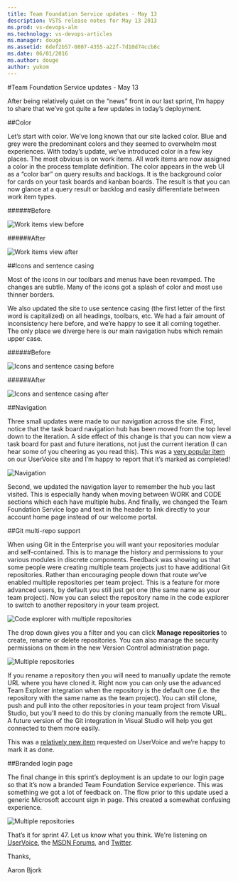 ```yaml
---
title: Team Foundation Service updates - May 13
description: VSTS release notes for May 13 2013
ms.prod: vs-devops-alm
ms.technology: vs-devops-articles
ms.manager: douge
ms.assetid: 6def2b57-0807-4355-a22f-7d10d74ccb8c
ms.date: 06/01/2016
ms.author: douge
author: yukom
---
```


#Team Foundation Service updates - May 13

After being relatively quiet on the “news” front in our last sprint, I’m happy to share that we’ve got quite a few updates in today’s deployment.

##Color

Let’s start with color. We’ve long known that our site lacked color. Blue and grey were the predominant colors and they seemed to overwhelm most experiences. With today’s update, we’ve introduced color in a few key places. The most obvious is on work items. All work items are now assigned a color in the process template definition. The color appears in the web UI as a “color bar” on query results and backlogs. It is the background color for cards on your task boards and kanban boards. The result is that you can now glance at a query result or backlog and easily differentiate between work item types.

######Before

![Work items view before](_img/5_13_01.png)

######After

![Work items view after](_img/5_13_02.png)

##Icons and sentence casing

Most of the icons in our toolbars and menus have been revamped. The changes are subtle. Many of the icons got a splash of color and most use thinner borders.

We also updated the site to use sentence casing (the first letter of the first word is capitalized) on all headings, toolbars, etc. We had a fair amount of inconsistency here before, and we’re happy to see it all coming together. The only place we diverge here is our main navigation hubs which remain upper case.

######Before

![Icons and sentence casing before](_img/5_13_03.png)

######After

![Icons and sentence casing after](_img/5_13_04.png)

##Navigation

Three small updates were made to our navigation across the site. First, notice that the task board navigation hub has been moved from the top level down to the iteration. A side effect of this change is that you can now view a task board for past and future iterations, not just the current iteration (I can hear some of you cheering as you read this). This was a [very popular item](http://visualstudio.uservoice.com/forums/121579-visual-studio/suggestions/2901542-ability-to-view-task-board-for-past-sprints) on our UserVoice site and I’m happy to report that it’s marked as completed!

![Navigation](_img/5_13_05.png)

Second, we updated the navigation layer to remember the hub you last visited. This is especially handy when moving between WORK and CODE sections which each have multiple hubs. And finally, we changed the Team Foundation Service logo and text in the header to link directly to your account home page instead of our welcome portal.

##Git multi-repo support

When using Git in the Enterprise you will want your repositories modular and self-contained. This is to manage the history and permissions to your various modules in discrete components. Feedback was showing us that some people were creating multiple team projects just to have additional Git repositories. Rather than encouraging people down that route we’ve enabled multiple repositories per team project. This is a feature for more advanced users, by default you still just get one (the same name as your team project). Now you can select the repository name in the code explorer to switch to another repository in your team project.

![Code explorer with multiple repositories](_img/5_13_06.png)

The drop down gives you a filter and you can click **Manage repositories** to create, rename or delete repositories. You can also manage the security permissions on them in the new Version Control administration page.

![Multiple repositories](_img/5_13_07.png)

If you rename a repository then you will need to manually update the remote URL where you have cloned it. Right now you can only use the advanced Team Explorer integration when the repository is the default one (i.e. the repository with the same name as the team project). You can still clone, push and pull into the other repositories in your team project from Visual Studio, but you’ll need to do this by cloning manually from the remote URL. A future version of the Git integration in Visual Studio will help you get connected to them more easily.

This was a [relatively new item](http://visualstudio.uservoice.com/forums/121579-visual-studio/suggestions/3811952-allow-multiple-git-repositories-in-a-single-team-p) requested on UserVoice and we’re happy to mark it as done.

##Branded login page

The final change in this sprint’s deployment is an update to our login page so that it’s now a branded Team Foundation Service experience. This was something we got a lot of feedback on. The flow prior to this update used a generic Microsoft account sign in page. This created a somewhat confusing experience.

![Multiple repositories](_img/5_13_08.png)

That’s it for sprint 47. Let us know what you think. We're listening on [UserVoice](https://visualstudio.uservoice.com/forums/330519-vso), the [MSDN Forums](http://social.msdn.microsoft.com/Forums/en-US/TFService/threads), and [Twitter](http://twitter.com/search?q=%23tfservice).

Thanks,

Aaron Bjork




